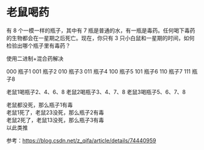 # 老鼠喝药

有 8 个一模一样的瓶子，其中有 7 瓶是普通的水，有一瓶是毒药。任何喝下毒药的生物都会在一星期之后死亡。现在，你只有 3 只小白鼠和一星期的时间，如何检验出哪个瓶子里有毒药？

使用二进制+混合药解决  

000  瓶子1
001  瓶子2
010  瓶子3
011  瓶子4
100  瓶子5
101  瓶子6
110  瓶子7
111  瓶子8

老鼠1喝瓶子2、4、6、8
老鼠2喝瓶子3、4、7、8
老鼠3喝瓶子5、6、7、8

老鼠都没死，那么瓶子1有毒  
老鼠1死了，老鼠23没死，那么瓶子2有毒  
老鼠2死了，老鼠13没死，那么瓶子3有毒  
以此类推  

参考：https://blog.csdn.net/z_qifa/article/details/74440959
